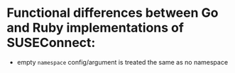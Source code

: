 # Functional differences between Go and Ruby implementations of SUSEConnect:

- empty `namespace` config/argument is treated the same as no namespace
